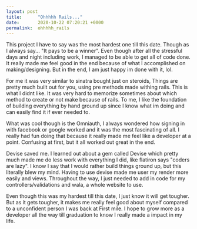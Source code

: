 ```yaml
---
layout: post
title:      "Ohhhhh Rails..."
date:       2020-10-22 07:20:21 +0000
permalink:  ohhhhh_rails
---
```



This project I have to say was the most hardest one till this date. Though as I always say... "It pays to be a winner". Even though after all the stressful days and night including work, I managed to be able to get all of code done. It really made me feel good in the end because of what I accomplished on making/designing. But in the end, I am just happy im done with it, lol.

For me it was very similar to sinatra bought just on steroids, Things are pretty much built out for you, using pre methods made withing rails. This is what I didnt like. It was very hard to memorize sometimes about which method to create or not make because of rails. To me, I like the foundation of building everything by hand ground up since I know what im doing and can easily find it if ever needed to.

What was cool though is the Omniauth, I always wondered how signing in with facebook or google worked and it was the most fascinating of all. I really had fun doing that because it really made me feel like a developer at a point. Confusing at first, but it all worked out great in the end. 

Devise saved me. I learned out about a gem called Devise which pretty much made me do less work with everything I did, like flatiron says "coders are lazy". I know I say that I would rather build things ground up, but this literally blew my mind. Having to use devise made me user my render more easily and views. Throughout the way, I just needed to add in code for my controllers/validations and wala, a whole website to use.

Even though this was my hardest till this date, I just know it will get tougher. But as it gets tougher, it makes me really feel good about myself compared to a unconfident person I was back at First mile. I hope to grow more as a developer all the way till graduation to know I really made a impact in my life.
